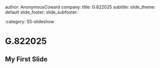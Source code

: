 author: AnonymousCoward
company: 
title: G.822025
subtitle: 
slide_theme: default
slide_footer: 
slide_subfooter: 

:category: S5-slideshow

G.822025
==============

My First Slide
-----------------

